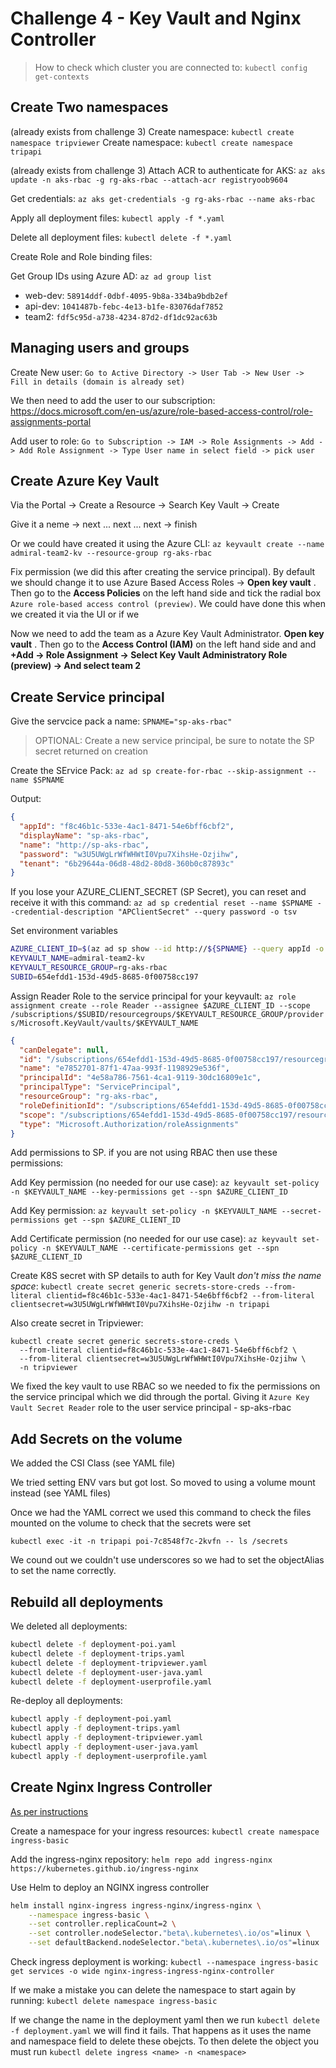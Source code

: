 # Challenge 4 - Key Vault and Nginx Controller

> How to check which cluster you are connected to: `kubectl config get-contexts`

## Create Two namespaces

(already exists from challenge 3) Create namespace: `kubectl create namespace tripviewer`
Create namespace: `kubectl create namespace tripapi`

(already exists from challenge 3) Attach ACR to authenticate for AKS: `az aks update -n aks-rbac -g rg-aks-rbac --attach-acr registryoob9604`

Get credentials: `az aks get-credentials -g rg-aks-rbac --name aks-rbac`

Apply all deployment files: `kubectl apply -f *.yaml`

Delete all deployment files: `kubectl delete -f *.yaml`

Create Role and Role binding files:

Get Group IDs using Azure AD: `az ad group list`

* web-dev: `58914ddf-0dbf-4095-9b8a-334ba9bdb2ef`
* api-dev: `1041487b-febc-4e13-b1fe-83076daf7852`
* team2: `fdf5c95d-a738-4234-87d2-df1dc92ac63b`

## Managing users and groups

Create New user: `Go to Active Directory -> User Tab -> New User -> Fill in details (domain is already set)`

We then need to add the user to our subscription: https://docs.microsoft.com/en-us/azure/role-based-access-control/role-assignments-portal

Add user to role: `Go to Subscription -> IAM -> Role Assignments -> Add -> Add Role Assignment -> Type User name in select field -> pick user`

## Create Azure Key Vault

Via the Portal -> Create a Resource -> Search Key Vault -> Create

Give it a neme -> next ... next ... next -> finish

Or we could have created it using the Azure CLI: `az keyvault create --name admiral-team2-kv --resource-group rg-aks-rbac`

Fix permission (we did this after creating the service principal). By default we should change it to use Azure Based Access Roles -> __Open key vault__ . Then go to the __Access Policies__ on the left hand side and tick the radial box `Azure role-based access control (preview)`. We could have done this when we created it via the UI or if we

Now we need to add the team as a Azure Key Vault Administrator. __Open key vault__ . Then go to the __Access Control (IAM)__ on the left hand side and and __+Add -> Role Assignment -> Select Key Vault Administratory Role (preview) -> And select team 2__

## Create Service principal

Give the servcice pack a name: `SPNAME="sp-aks-rbac"`

> OPTIONAL: Create a new service principal, be sure to notate the SP secret returned on creation

Create the SErvice Pack: `az ad sp create-for-rbac --skip-assignment --name $SPNAME`

Output:

```json
{
  "appId": "f8c46b1c-533e-4ac1-8471-54e6bff6cbf2",
  "displayName": "sp-aks-rbac",
  "name": "http://sp-aks-rbac",
  "password": "w3U5UWgLrWfWHWtI0Vpu7XihsHe-Ozjihw",
  "tenant": "6b29644a-06d8-48d2-80d8-360b0c87893c"
}
```

If you lose your AZURE_CLIENT_SECRET (SP Secret), you can reset and receive it with this command: `az ad sp credential reset --name $SPNAME --credential-description "APClientSecret" --query password -o tsv`

Set environment variables

```bash
AZURE_CLIENT_ID=$(az ad sp show --id http://${SPNAME} --query appId -o tsv)
KEYVAULT_NAME=admiral-team2-kv
KEYVAULT_RESOURCE_GROUP=rg-aks-rbac
SUBID=654efdd1-153d-49d5-8685-0f00758cc197
```

Assign Reader Role to the service principal for your keyvault: `az role assignment create --role Reader --assignee $AZURE_CLIENT_ID --scope /subscriptions/$SUBID/resourcegroups/$KEYVAULT_RESOURCE_GROUP/providers/Microsoft.KeyVault/vaults/$KEYVAULT_NAME`

```json
{
  "canDelegate": null,
  "id": "/subscriptions/654efdd1-153d-49d5-8685-0f00758cc197/resourcegroups/rg-aks-rbac/providers/Microsoft.KeyVault/vaults/admiral-team2-kv/providers/Microsoft.Authorization/roleAssignments/e7852701-87f1-47aa-993f-1198929e536f",
  "name": "e7852701-87f1-47aa-993f-1198929e536f",
  "principalId": "4e58a786-7561-4ca1-9119-30dc16809e1c",
  "principalType": "ServicePrincipal",
  "resourceGroup": "rg-aks-rbac",
  "roleDefinitionId": "/subscriptions/654efdd1-153d-49d5-8685-0f00758cc197/providers/Microsoft.Authorization/roleDefinitions/acdd72a7-3385-48ef-bd42-f606fba81ae7",
  "scope": "/subscriptions/654efdd1-153d-49d5-8685-0f00758cc197/resourcegroups/rg-aks-rbac/providers/Microsoft.KeyVault/vaults/admiral-team2-kv",
  "type": "Microsoft.Authorization/roleAssignments"
}
```

Add permissions to SP. if you are not using RBAC then use these permissions:

Add Key permission (no needed for our use case): `az keyvault set-policy -n $KEYVAULT_NAME --key-permissions get --spn $AZURE_CLIENT_ID`

Add Key permission: `az keyvault set-policy -n $KEYVAULT_NAME --secret-permissions get --spn $AZURE_CLIENT_ID`

Add Certificate permission (no needed for our use case): `az keyvault set-policy -n $KEYVAULT_NAME --certificate-permissions get --spn $AZURE_CLIENT_ID`

Create K8S secret with SP details to auth for Key Vault _don't miss the name space_: `kubectl create secret generic secrets-store-creds --from-literal clientid=f8c46b1c-533e-4ac1-8471-54e6bff6cbf2 --from-literal clientsecret=w3U5UWgLrWfWHWtI0Vpu7XihsHe-Ozjihw -n tripapi`

Also create secret in Tripviewer:
```
kubectl create secret generic secrets-store-creds \
  --from-literal clientid=f8c46b1c-533e-4ac1-8471-54e6bff6cbf2 \
  --from-literal clientsecret=w3U5UWgLrWfWHWtI0Vpu7XihsHe-Ozjihw \
  -n tripviewer
```

We fixed the key vault to use RBAC so we needed to fix the permissions on the service principal which we did through the portal. Giving it `Azure Key Vault Secret Reader` role to the user service principal - sp-aks-rbac

## Add Secrets on the volume

We added the CSI Class (see YAML file)

We tried setting ENV vars but got lost. So moved to using a volume mount instead (see YAML files)

Once we had the YAML correct we used this command to check the files mounted on the volume to check that the secrets were set

`kubectl exec -it -n tripapi poi-7c8548f7c-2kvfn -- ls /secrets`

We cound out we couldn't use underscores so we had to set the objectAlias to set the name correctly.

## Rebuild all deployments

We deleted all deployments:

```bash
kubectl delete -f deployment-poi.yaml
kubectl delete -f deployment-trips.yaml
kubectl delete -f deployment-tripviewer.yaml
kubectl delete -f deployment-user-java.yaml
kubectl delete -f deployment-userprofile.yaml
```

Re-deploy all deployments:

```bash
kubectl apply -f deployment-poi.yaml
kubectl apply -f deployment-trips.yaml
kubectl apply -f deployment-tripviewer.yaml
kubectl apply -f deployment-user-java.yaml
kubectl apply -f deployment-userprofile.yaml
```

## Create Nginx Ingress Controller

[As per instructions](https://docs.microsoft.com/en-us/azure/aks/ingress-basic)

Create a namespace for your ingress resources: `kubectl create namespace ingress-basic`

Add the ingress-nginx repository: `helm repo add ingress-nginx https://kubernetes.github.io/ingress-nginx`

Use Helm to deploy an NGINX ingress controller

```bash
helm install nginx-ingress ingress-nginx/ingress-nginx \
    --namespace ingress-basic \
    --set controller.replicaCount=2 \
    --set controller.nodeSelector."beta\.kubernetes\.io/os"=linux \
    --set defaultBackend.nodeSelector."beta\.kubernetes\.io/os"=linux
```

Check ingress deployment is working:
`kubectl --namespace ingress-basic get services -o wide nginx-ingress-ingress-nginx-controller`


If we make a mistake you can delete the namespace to start again by running: `kubectl delete namespace ingress-basic`

If we change the name in the deployment yaml then we run `kubectl delete -f deployment.yaml` we will find it fails. That happens as it uses the name and namespace field to delete these obejcts. To then delete the object you must run `kubectl delete ingress <name> -n <namespace>`
